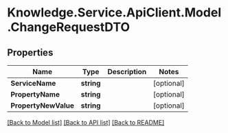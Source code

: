 # Knowledge.Service.ApiClient.Model.ChangeRequestDTO

## Properties

Name | Type | Description | Notes
------------ | ------------- | ------------- | -------------
**ServiceName** | **string** |  | [optional] 
**PropertyName** | **string** |  | [optional] 
**PropertyNewValue** | **string** |  | [optional] 

[[Back to Model list]](../README.md#documentation-for-models) [[Back to API list]](../README.md#documentation-for-api-endpoints) [[Back to README]](../README.md)

